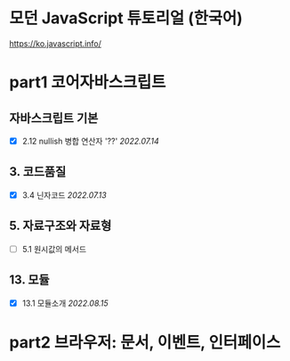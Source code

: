 # 모던 JavaScript 튜토리얼 (한국어)

https://ko.javascript.info/

# part1 코어자바스크립트

## 자바스크립트 기본

- [x] 2.12 nullish 병합 연산자 '??' _2022.07.14_

## 3. 코드품질

- [x] 3.4 닌자코드 _2022.07.13_

## 5. 자료구조와 자료형

- [ ] 5.1 원시값의 메서드

## 13. 모듈

- [x] 13.1 모듈소개 _2022.08.15_

# part2 브라우저: 문서, 이벤트, 인터페이스
